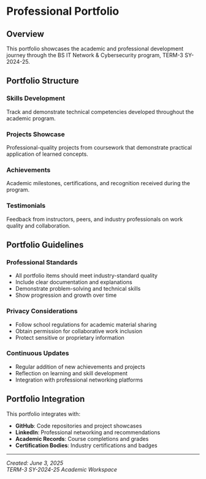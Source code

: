 # Professional Portfolio

## Overview

This portfolio showcases the academic and professional development journey through the BS IT Network & Cybersecurity program, TERM-3 SY-2024-25.

## Portfolio Structure

### Skills Development

Track and demonstrate technical competencies developed throughout the academic program.

### Projects Showcase

Professional-quality projects from coursework that demonstrate practical application of learned concepts.

### Achievements

Academic milestones, certifications, and recognition received during the program.

### Testimonials

Feedback from instructors, peers, and industry professionals on work quality and collaboration.

## Portfolio Guidelines

### Professional Standards

- All portfolio items should meet industry-standard quality
- Include clear documentation and explanations
- Demonstrate problem-solving and technical skills
- Show progression and growth over time

### Privacy Considerations

- Follow school regulations for academic material sharing
- Obtain permission for collaborative work inclusion
- Protect sensitive or proprietary information

### Continuous Updates

- Regular addition of new achievements and projects
- Reflection on learning and skill development
- Integration with professional networking platforms

## Portfolio Integration

This portfolio integrates with:

- **GitHub**: Code repositories and project showcases
- **LinkedIn**: Professional networking and recommendations
- **Academic Records**: Course completions and grades
- **Certification Bodies**: Industry certifications and badges

---

*Created: June 3, 2025*  
*TERM-3 SY-2024-25 Academic Workspace*
